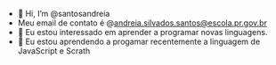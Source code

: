 - 👋 Hi, I’m @santosandreia
- Meu email de contato é @andreia.silvados.santos@escola.pr.gov.br
- 👀 Eu estou interessado em aprender a programar novas linguagens.
- 🌱 Eu estou aprendendo a progamar recentemente a linguagem de JavaScript e Scrath
